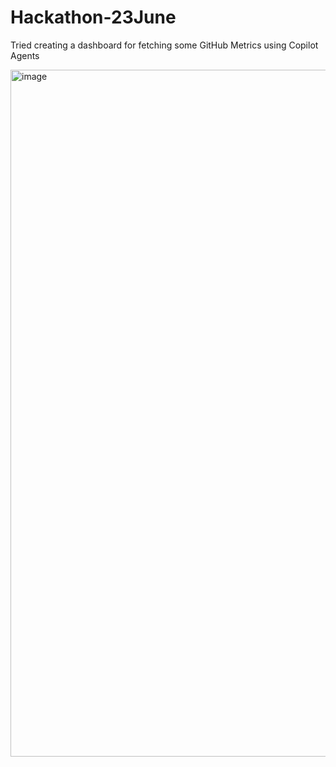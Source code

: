 # Hackathon-23June

Tried creating a dashboard for fetching some GitHub Metrics using Copilot Agents

<img width="1099" alt="image" src="https://github.com/user-attachments/assets/2b3e6f8e-6f78-4804-995d-9e22e31b6991" />
